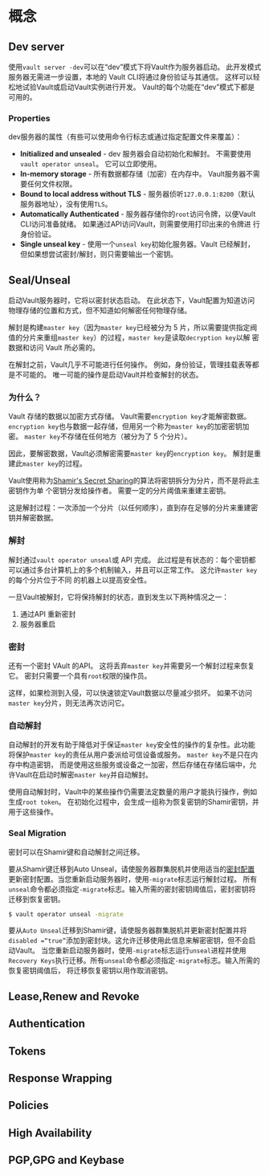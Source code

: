 # 概念

## Dev server
使用`vault server -dev`可以在“dev”模式下将Vault作为服务器启动。 此开发模式服务器无需进一步设置，本地的 Vault CLI将通过身份验证与其通信。
这样可以轻松地试验Vault或启动Vault实例进行开发。 Vault的每个功能在“dev”模式下都是可用的。

### Properties
dev服务器的属性（有些可以使用命令行标志或通过指定配置文件来覆盖）：
- **Initialized and unsealed** - dev 服务器会自动初始化和解封。 不需要使用`vault operator unseal`。 它可以立即使用。
- **In-memory storage** - 所有数据都存储（加密）在内存中。 Vault服务器不需要任何文件权限。
- **Bound to local address without TLS** - 服务器侦听`127.0.0.1:8200`（默认服务器地址），没有使用`TLS`。
- **Automatically Authenticated** - 服务器存储你的`root`访问令牌，以便Vault CLI访问准备就绪。 如果通过API访问Vault，则需要使用打印出来的令牌进
行身份验证。
- **Single unseal key** - 使用一个`unseal key`初始化服务器。Vault 已经解封，但如果想尝试密封/解封，则只需要输出一个密钥。

## Seal/Unseal

启动Vault服务器时，它将以密封状态启动。 在此状态下，Vault配置为知道访问物理存储的位置和方式，但不知道如何解密任何物理存储。

解封是构建`master key`（因为`master key`已经被分为 5 片，所以需要提供指定阀值的分片来重组`master key`）的过程，`master key`是读取`decryption key`以解
密数据和访问 Vault 所必需的。

在解封之前，Vault几乎不可能进行任何操作。 例如，身份验证，管理挂载表等都是不可能的。 唯一可能的操作是启动Vault并检查解封的状态。

### 为什么？

Vault 存储的数据以加密方式存储。 Vault需要`encryption key`才能解密数据。 `encryption key`也与数据一起存储，但用另一个称为`master key`的加密密钥加密。
`master key`不存储在任何地方（被分为了 5 个分片）。

因此，要解密数据，Vault必须解密需要`master key`的`encryption key`。 解封是重建此`master key`的过程。

Vault使用称为[Shamir's Secret Sharing](https://en.wikipedia.org/wiki/Shamir%27s_Secret_Sharing)的算法将密钥拆分为分片，而不是将此主密钥作为单
个密钥分发给操作者。 需要一定的分片阈值来重建主密钥。

这是解封过程：一次添加一个分片（以任何顺序），直到存在足够的分片来重建密钥并解密数据。

### 解封

解封通过`vault operator unseal`或 API 完成。 此过程是有状态的：每个密钥都可以通过多台计算机上的多个机制输入，并且可以正常工作。 这允许`master key`的每个分片位于不同
的机器上以提高安全性。

一旦Vault被解封，它将保持解封的状态，直到发生以下两种情况之一：
1. 通过API 重新密封
2. 服务器重启

### 密封

还有一个密封 VAult 的API。 这将丢弃`master key`并需要另一个解封过程来恢复它。 密封只需要一个具有`root`权限的操作员。

这样，如果检测到入侵，可以快速锁定Vault数据以尽量减少损坏。 如果不访问`master key`分片，则无法再次访问它。

### 自动解封

自动解封的开发有助于降低对于保证`master key`安全性的操作的复杂性。此功能将保护`master key`的责任从用户委派给可信设备或服务。 `master key`不是只在内存中构造密钥，
而是使用这些服务或设备之一加密，然后存储在存储后端中，允许Vault在启动时解密`master key`并自动解封。

使用自动解封时，Vault中的某些操作仍需要法定数量的用户才能执行操作，例如生成`root token`。 在初始化过程中，会生成一组称为恢复密钥的Shamir密钥，并用于这些操作。

### Seal Migration
密封可以在Shamir键和自动解封之间迁移。

要从Shamir键迁移到Auto Unseal，请使服务器群集脱机并使用适当的[密封配置]()更新密封配置。当您重新启动服务器时，使用`-migrate`标志运行解封过程。
所有`unseal`命令都必须指定`-migrate`标志。输入所需的密封密钥阈值后，密封密钥将迁移到恢复密钥。
```bash
$ vault operator unseal -migrate
```

要从`Auto Unseal`迁移到Shamir键，请使服务器群集脱机并更新密封配置并将`disabled =“true”`添加到密封块。这允许迁移使用此信息来解密密钥，但不会启动Vault。
当您重新启动服务器时，使用`-migrate`标志运行`unseal`进程并使用`Recovery Keys`执行迁移。所有`unseal`命令都必须指定`-migrate`标志。输入所需的恢复密钥阈值后，
将迁移恢复密钥以用作取消密钥。

## Lease,Renew and Revoke
## Authentication
## Tokens
## Response Wrapping
## Policies
## High Availability
## PGP,GPG and Keybase
